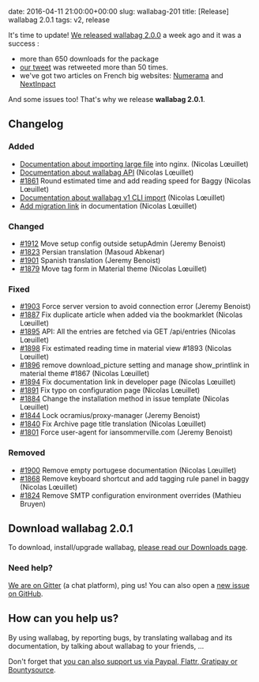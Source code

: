 date: 2016-04-11 21:00:00+00:00
slug: wallabag-201
title: [Release] wallabag 2.0.1
tags: v2, release

It's time to update! [We released wallabag 2.0.0](https://www.wallabag.org/blog/2016/04/03/wallabag-v2) a week ago and it was a success : 

* more than 650 downloads for the package
* [our tweet](https://twitter.com/wallabagapp/status/716744572215435268) was retweeted more than 50 times.
* we've got two articles on French big websites: [Numerama](http://www.numerama.com/tech/160115-le-pocket-libre-wallabag-fait-le-plein-de-fonctionnalites.html) and [NextInpact](http://www.nextinpact.com/news/99330-sauvegarde-darticles-wallabag-2-0-deboule-avec-longue-liste-nouveautes.htm)

And some issues too! That's why we release **wallabag 2.0.1**.

## Changelog

### Added

- [Documentation about importing large file](http://doc.wallabag.org/en/master/user/installation.html#installing-on-nginx) into nginx. (Nicolas Lœuillet)
- [Documentation about wallabag API](http://doc.wallabag.org/en/master/developer/api.html) (Nicolas Lœuillet)
- [#1861](https://github.com/wallabag/wallabag/pull/1861) Round estimated time and add reading speed for Baggy (Nicolas Lœuillet)
- [Documentation about wallabag v1 CLI import](http://doc.wallabag.org/en/master/user/migration.html#import-via-command-line-interface-cli) (Nicolas Lœuillet)
- [Add migration link](http://doc.wallabag.org/en/master/user/migration.html) in documentation (Nicolas Lœuillet)

### Changed

- [#1912](https://github.com/wallabag/wallabag/pull/1912) Move setup config outside setupAdmin (Jeremy Benoist)
- [#1823](https://github.com/wallabag/wallabag/pull/1823) Persian translation (Masoud Abkenar)
- [#1901](https://github.com/wallabag/wallabag/pull/1901) Spanish translation (Jeremy Benoist)
- [#1879](https://github.com/wallabag/wallabag/pull/1879) Move tag form in Material theme (Nicolas Lœuillet)

### Fixed

- [#1903](https://github.com/wallabag/wallabag/pull/1903) Force server version to avoid connection error (Jeremy Benoist)
- [#1887](https://github.com/wallabag/wallabag/pull/1887) Fix duplicate article when added via the bookmarklet (Nicolas Lœuillet)
- [#1895](https://github.com/wallabag/wallabag/pull/1895) API: All the entries are fetched via GET /api/entries (Nicolas Lœuillet)
- [#1898](https://github.com/wallabag/wallabag/pull/1898) Fix estimated reading time in material view #1893 (Nicolas Lœuillet)
- [#1896](https://github.com/wallabag/wallabag/pull/1896) remove download_picture setting and manage show_printlink in material theme #1867 (Nicolas Lœuillet)
- [#1894](https://github.com/wallabag/wallabag/pull/1894) Fix documentation link in developer page (Nicolas Lœuillet)
- [#1891](https://github.com/wallabag/wallabag/pull/1891) Fix typo on configuration page (Nicolas Lœuillet)
- [#1884](https://github.com/wallabag/wallabag/pull/1884) Change the installation method in issue template (Nicolas Lœuillet)
- [#1844](https://github.com/wallabag/wallabag/pull/1844) Lock ocramius/proxy-manager (Jeremy Benoist)
- [#1840](https://github.com/wallabag/wallabag/pull/1840) Fix Archive page title translation (Nicolas Lœuillet)
- [#1801](https://github.com/wallabag/wallabag/pull/1804) Force user-agent for iansommerville.com (Jeremy Benoist)

### Removed

- [#1900](https://github.com/wallabag/wallabag/pull/1900) Remove empty portugese documentation (Nicolas Lœuillet)
- [#1868](https://github.com/wallabag/wallabag/pull/1868) Remove keyboard shortcut and add tagging rule panel in baggy (Nicolas Lœuillet)
- [#1824](https://github.com/wallabag/wallabag/pull/1824) Remove SMTP configuration environment overrides (Mathieu Bruyen)

## Download wallabag 2.0.1

To download, install/upgrade wallabag, [please read our Downloads page](https://www.wallabag.org/pages/download-wallabag.html). 

### Need help?

[We are on Gitter](https://gitter.im/wallabag/wallabag) (a chat platform), ping us! You can also open a [new issue on GitHub](https://github.com/wallabag/wallabag/issues/new).

## How can you help us?

By using wallabag, by reporting bugs, by translating wallabag and its documentation, by talking about wallabag to your friends, ...

Don't forget that [you can also support us via Paypal, Flattr, Gratipay or Bountysource](https://www.wallabag.org/pages/donations.html).